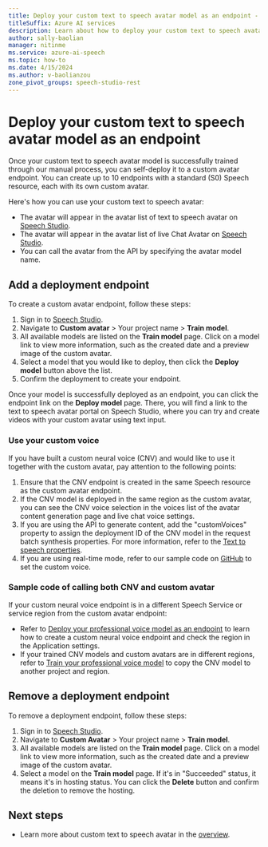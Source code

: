 ```yaml
---
title: Deploy your custom text to speech avatar model as an endpoint - Speech service
titleSuffix: Azure AI services
description: Learn about how to deploy your custom text to speech avatar model as an endpoint. 
author: sally-baolian
manager: nitinme
ms.service: azure-ai-speech
ms.topic: how-to
ms.date: 4/15/2024
ms.author: v-baolianzou
zone_pivot_groups: speech-studio-rest
---
```


# Deploy your custom text to speech avatar model as an endpoint

Once your custom text to speech avatar model is successfully trained through our manual process, you can self-deploy it to a custom avatar endpoint. You can create up to 10 endpoints with a standard (S0) Speech resource, each with its own custom avatar.

Here's how you can use your custom text to speech avatar:

- The avatar will appear in the avatar list of text to speech avatar on [Speech Studio](https://speech.microsoft.com/portal/talkingavatar).
- The avatar will appear in the avatar list of live Chat Avatar on [Speech Studio](https://speech.microsoft.com/portal/livechat).
- You can call the avatar from the API by specifying the avatar model name.

## Add a deployment endpoint

To create a custom avatar endpoint, follow these steps:

1. Sign in to [Speech Studio](https://speech.microsoft.com/portal/talkingavatar).
1. Navigate to **Custom avatar** > Your project name > **Train model**.
1. All available models are listed on the **Train model** page. Click on a model link to view more information, such as the created date and a preview image of the custom avatar.
1. Select a model that you would like to deploy, then click the **Deploy model** button above the list.
1. Confirm the deployment to create your endpoint.

Once your model is successfully deployed as an endpoint, you can click the endpoint link on the **Deploy model** page. There, you will find a link to the text to speech avatar portal on Speech Studio, where you can try and create videos with your custom avatar using text input.

### Use your custom voice

If you have built a custom neural voice (CNV) and would like to use it together with the custom avatar, pay attention to the following points:

1. Ensure that the CNV endpoint is created in the same Speech resource as the custom avatar endpoint.
1. If the CNV model is deployed in the same region as the custom avatar, you can see the CNV voice selection in the voices list of the avatar content generation page and live chat voice settings.
1. If you are using the API to generate content, add the "customVoices" property to assign the deployment ID of the CNV model in the request batch synthesis properties. For more information, refer to the [Text to speech properties](batch-synthesis-avatar-properties.md#text-to-speech-properties).
1. If you are using real-time mode, refer to our sample code on [GitHub](https://github.com/Azure-Samples/cognitive-services-speech-sdk/tree/master/samples/js/browser/avatar) to set the custom voice.

### Sample code of calling both CNV and custom avatar

If your custom neural voice endpoint is in a different Speech Service or service region from the custom avatar endpoint:

- Refer to [Deploy your professional voice model as an endpoint](../professional-voice-deploy-endpoint.md) to learn how to create a custom neural voice endpoint and check the region in the Application settings.
- If your trained CNV models and custom avatars are in different regions, refer to [Train your professional voice model](../professional-voice-train-voice.md#copy-your-voice-model-to-another-project) to copy the CNV model to another project and region.

## Remove a deployment endpoint

To remove a deployment endpoint, follow these steps:

1. Sign in to [Speech Studio](https://speech.microsoft.com/portal/talkingavatar).
1. Navigate to **Custom Avatar** > Your project name > **Train model**.
1. All available models are listed on the **Train model** page. Click on a model link to view more information, such as the created date and a preview image of the custom avatar.
1. Select a model on the **Train model** page. If it's in "Succeeded" status, it means it's in hosting status. You can click the **Delete** button and confirm the deletion to remove the hosting.

## Next steps

- Learn more about custom text to speech avatar in the [overview](what-is-custom-text-to-speech-avatar.md).

